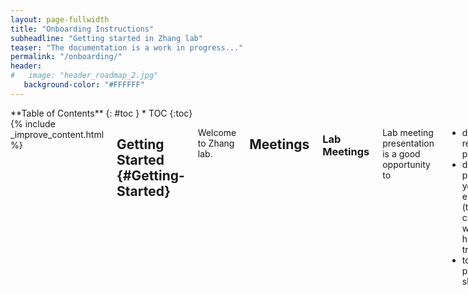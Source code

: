 ```yaml
---
layout: page-fullwidth
title: "Onboarding Instructions"
subheadline: "Getting started in Zhang lab"
teaser: "The documentation is a work in progress..."
permalink: "/onboarding/"
header:
#   image: "header_roadmap_2.jpg"
   background-color: "#FFFFFF"
---
```

<div class="row">
<div class="medium-4 medium-push-8 columns" markdown="1">
<div class="panel radius" markdown="1">
**Table of Contents**
{: #toc }
*  TOC
{:toc}
</div>
</div><!-- /.medium-4.columns -->



<div class="medium-8 medium-pull-4 columns" markdown="1">
{% include _improve_content.html %}

## Getting Started   {#Getting-Started}
Welcome to Zhang lab. 

## Meetings
### Lab Meetings
Lab meeting presentation is a good opportunity to 
 * discuss research progress
 * discuss problems you encounter (to get the crowd wisdom to help you troubleshoot)
 * to practice presentation skills

## A good research practice. 
 * Focus on the most important direction, and try not to be distracted by too much details.
 * Keep record of even very small but interesting findings, they could turn out to be something huge. 

## How to become an active scholar in the community? 
Participate in seminars, conferences is a key part of being a scientist. Below is a list of resources that may be relevant to the research in our lab: 

### conferences 
 * Keystone conferences
 * Cold Spring Harbor Seminar Series 
 * <a href="https://generegulation.org/conferences-2021/">List of Gene Regulation conferences </a>

### virtual resources
<a href="https://space.bilibili.com/1461466443?spm_id_from=333.788.b_765f7570696e666f.2"> China Epi Webinar </a>

</div>
